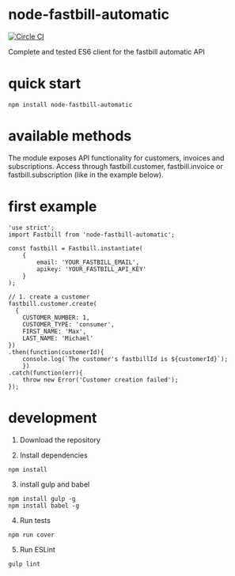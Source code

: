 # node-fastbill-automatic

[![Circle CI](https://circleci.com/gh/veyo-care/node-fastbill-automatic/tree/master.svg?style=svg)](https://circleci.com/gh/veyo-care/node-fastbill-automatic/tree/master)

Complete and tested ES6 client for the fastbill automatic API

# quick start

    npm install node-fastbill-automatic

# available methods

The module exposes API functionality for customers, invoices and subscriptions.
Access through fastbill.customer, fastbill.invoice or fastbill.subscription (like in the example below).

# first example

    'use strict';
    import Fastbill from 'node-fastbill-automatic';
    
    const fastbill = Fastbill.instantiate(
        {
            email: 'YOUR_FASTBILL_EMAIL',
            apikey: 'YOUR_FASTBILL_API_KEY'
        }
    );
    
    // 1. create a customer
    fastbill.customer.create(
      {
        CUSTOMER_NUMBER: 1,
        CUSTOMER_TYPE: 'consumer',
        FIRST_NAME: 'Max',
        LAST_NAME: 'Michael'
    })
    .then(function(customerId){
        console.log(`The customer's fastbillId is ${customerId}`);
        })
    .catch(function(err){
        throw new Error('Customer creation failed');
    });
    
# development

1. Download the repository

2. Install dependencies

```
npm install
```

3. install gulp and babel

```
npm install gulp -g
npm install babel -g
```

4. Run tests

```
npm run cover
```

5. Run ESLint

```
gulp lint
```
